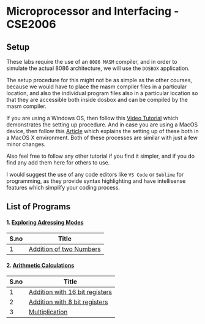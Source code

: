 # Microprocessor and Interfacing - CSE2006


## Setup

These labs require the use of an `8086 MASM` compiler, and in order to simulate the actual 8086  architecture, we will use the `DOSBOX` application. 

The setup procedure for this might not be as simple as the other courses, because we would have to place the masm compiler files in a particular location, and also the individual program files also in a particular location so that they are accessible both inside dosbox and can be compiled by the masm compiler.

If you are using a Windows OS, then follow this [Video Tutorial](https://www.youtube.com/watch?v=yFZ0czdVn8I) which demonstrates the setting up procedure. And in case you are using a MacOS device, then follow this [Article](https://medium.com/@axayjha/getting-started-with-masm-8086-assembly-c625478265d8) which explains the setting up of these both in a MacOS X environment. Both of these processes are similar with just a few minor changes.

Also feel free to follow any other tutorial if you find it simpler, and if you do find any add them here for others to use.

I would suggest the use of any code editors like `VS Code` or `Sublime` for programming, as they provide syntax highlighting and have intellisense features which simplify your coding process.


## List of Programs

#### 1. [Exploring Adressing Modes](./Addressing_Modes_Lab_1)

| S.no | Title |
| ---- | ----- |
| 1 | [Addition of two Numbers](./Addressing_Modes_Lab_1/addition.asm) |


#### 2. [Arithmetic Calculations](./Arithmetic_Calculations_Lab_2)

| S.no | Title |
| ---- | ----- |
| 1 | [Addition with 16 bit registers](./Arithmetic_Calculations_Lab_2/addition_16bit.asm) |
| 2 | [Addition with 8 bit registers](./Arithmetic_Calculations_Lab_2/addition_8bit.asm) |
| 3 | [Multiplication](./Arithmetic_Calculations_Lab_2/multiplication.asm) |

